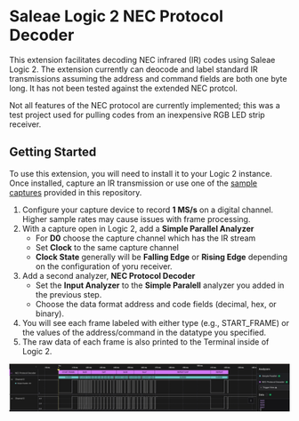 # Saleae Logic 2 NEC Protocol Decoder
This extension facilitates decoding NEC infrared (IR) codes using Saleae Logic 2. The extension currently can deocode and label standard IR transmissions assuming the address and command fields are both one byte long. It has not been tested against the extended NEC protcol.

Not all features of the NEC protocol are currently implemented; this was a test project used for pulling codes from an inexpensive RGB LED strip receiver. 

## Getting Started
To use this extension, you will need to install it to your Logic 2 instance. Once installed, capture an IR transmission or use one of the [sample captures](https://github.com/DSUmjham/saleae-nec-decoder/tree/main/captures) provided in this repository.

1. Configure your capture device to record **1 MS/s** on a digital channel. Higher sample rates may cause issues with frame processing.
2. With a capture open in Logic 2, add a **Simple Parallel Analyzer**
    * For **D0** choose the capture channel which has the IR stream
    * Set **Clock** to the same capture channel
    * **Clock State** generally will be **Falling Edge** or **Rising Edge** depending on the configuration of yoru receiver.
3. Add a second analyzer, **NEC Protocol Decoder**
    * Set the **Input Analyzer** to the **Simple Paralell** analyzer you added in the previous step.
    * Choose the data format address and code fields (decimal, hex, or binary).
4. You will see each frame labeled with either type (e.g., START_FRAME) or the values of the address/command in the datatype you specified.
5. The raw data of each frame is also printed to the Terminal inside of Logic 2. 

![Logic 2 screenshot of extension](https://github.com/DSUmjham/saleae-nec-decoder/blob/main/images/logic2-screenshot01.jpg?raw=true)